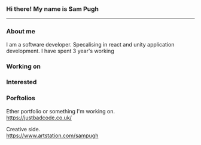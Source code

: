 ### Hi there! My name is Sam Pugh
___


### About me
I am a software developer. Specalising in react and unity application development.
I have spent 3 year's working 

### Working on

### Interested

### Porftolios
Ether portfolio or something I'm working on. </br>
https://justbadcode.co.uk/

Creative side.</br>
https://www.artstation.com/sampugh

<!--
**Root-107/Root-107** is a ✨ _special_ ✨ repository because its `README.md` (this file) appears on your GitHub profile.
